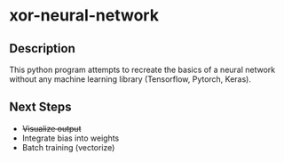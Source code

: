 # xor-neural-network

## Description
This python program attempts to recreate the basics of a neural network without any machine learning library (Tensorflow, Pytorch, Keras). 

## Next Steps

* ~~Visualize output~~
* Integrate bias into weights
* Batch training (vectorize)
